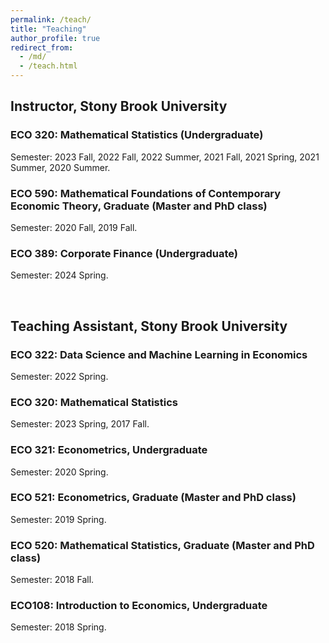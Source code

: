 ```yaml
---
permalink: /teach/
title: "Teaching"
author_profile: true
redirect_from: 
  - /md/
  - /teach.html
---
```


## Instructor, Stony Brook University
### ECO 320: Mathematical Statistics (Undergraduate)
Semester: 2023 Fall, 2022 Fall,  2022 Summer, 2021 Fall,  2021 Spring,  2021 Summer, 2020 Summer.

### ECO 590: Mathematical Foundations of Contemporary Economic Theory, Graduate (Master and PhD class)
Semester:  2020 Fall,  2019 Fall.

### ECO 389: Corporate Finance (Undergraduate)
Semester: 2024 Spring.


<br />

## Teaching Assistant, Stony Brook University
### ECO 322: Data Science and Machine Learning in Economics
Semester: 2022 Spring.

### ECO 320: Mathematical Statistics
Semester: 2023 Spring, 2017 Fall.

### ECO 321: Econometrics, Undergraduate
Semester: 2020 Spring.

### ECO 521: Econometrics, Graduate (Master and PhD class)
Semester: 2019 Spring.

### ECO 520: Mathematical Statistics, Graduate (Master and PhD class)
Semester: 2018 Fall.

### ECO108: Introduction to Economics, Undergraduate
Semester: 2018 Spring.



